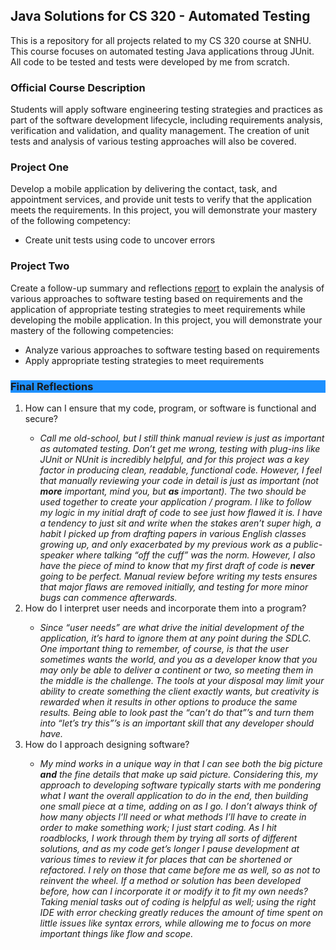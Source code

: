 <h2>Java Solutions for CS 320 - Automated Testing</h2>

<p>This is a repository for all projects related to my CS 320 course at SNHU. This course focuses on automated testing Java applications throug JUnit. All code to be tested and tests were developed by me from scratch.</p>

<h3>Official Course Description</h3>
<p>Students will apply software engineering testing strategies and practices as part of the software development lifecycle, including requirements analysis, verification and validation, and quality management. The creation of unit tests and analysis of various testing approaches will also be covered.</p> 

<h3>Project One</h3>
<p>Develop a mobile application by delivering the contact, task, and appointment services, and provide unit tests to verify that the application meets the requirements. In this project, you will demonstrate your mastery of the following competency:
<ul><li>Create unit tests using code to uncover errors</li></ul> </p>

<h3>Project Two</h3>
<p>Create a follow-up summary and reflections <a href="https://docs.google.com/document/d/1yv3aK2w6YDvOMk-B_yZj1mWrZAp5FfN1iaz3nph_4rg/edit?usp=sharing" target="_blank">report</a> to explain the analysis of various approaches to software testing based on requirements and the application of appropriate testing strategies to meet requirements while developing the mobile application. In this project, you will demonstrate your mastery of the following competencies:
  <ul>
    <li>Analyze various approaches to software testing based on requirements</li>
    <li>Apply appropriate testing strategies to meet requirements</li>
  </ul>
</p>


<h3 style="background-color:DodgerBlue;">Final Reflections</h3>
<p><ol>
  <li>How can I ensure that my code, program, or software is functional and secure?</li>
    <ul><li><em>Call me old-school, but I still think manual review is just as important as automated testing. Don’t get me wrong, testing with plug-ins like JUnit or NUnit is incredibly helpful, and for this project was a key factor in producing clean, readable, functional code. However, I feel that manually reviewing your code in detail is just as important (not <b>more</b> important, mind you, but <b>as</b> important). The two should be used together to create your application / program. I like to follow my logic in my initial draft of code to see just how flawed it is. I have a tendency to just sit and write when the stakes aren’t super high, a habit I picked up from drafting papers in various English classes growing up, and only exacerbated by my previous work as a public-speaker where talking “off the cuff” was the norm. However, I also have the piece of mind to know that my first draft of code is <b>never</b> going to be perfect. Manual review before writing my tests ensures that major flaws are removed initially, and testing for more minor bugs can commence afterwards. </em></li></ul>
  <li>How do I interpret user needs and incorporate them into a program?</li>
    <ul><li><em>Since “user needs” are what drive the initial development of the application, it’s hard to ignore them at any point during the SDLC. One important thing to remember, of course, is that the user sometimes wants the world, and you as a developer know that you may only be able to deliver a continent or two, so meeting them in the middle is the challenge. The tools at your disposal may limit your ability to create something the client exactly wants, but creativity is rewarded when it results in other options to produce the same results. Being able to look past the “can’t do that”’s and turn them into “let’s try this”’s is an important skill that any developer should have.</em></li></ul>
  <li>How do I approach designing software?</li>
    <ul><li><em>My mind works in a unique way in that I can see both the big picture <b>and</b> the fine details that make up said picture. Considering this, my approach to developing software typically starts with me pondering what I want the overall application to do in the end, then building one small piece at a time, adding on as I go. I don’t always think of how many objects I’ll need or what methods I’ll have to create in order to make something work; I just start coding. As I hit roadblocks, I work through them by trying all sorts of different solutions, and as my code get’s longer I pause development at various times to review it for places that can be shortened or refactored. I rely on those that came before me as well, so as not to reinvent the wheel. If a method or solution has been developed before, how can I incorporate it or modify it to fit my own needs? Taking menial tasks out of coding is helpful as well; using the right IDE with error checking greatly reduces the amount of time spent on little issues like syntax errors, while allowing me to focus on more important things like flow and scope.</em></li></ul>
  </ol>
</p>


    
    
    
